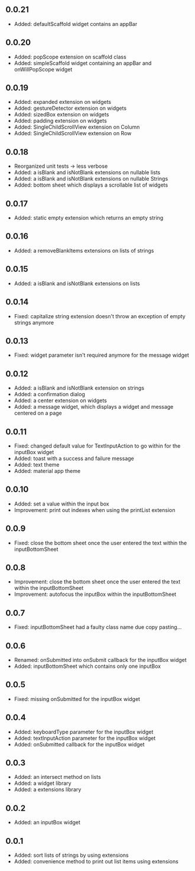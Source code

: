 ## 0.0.21
* Added: defaultScaffold widget contains an appBar

## 0.0.20
* Added: popScope extension on scaffold class
* Added: simpleScaffold widget containing an appBar and onWillPopScope widget

## 0.0.19
* Added: expanded extension on widgets
* Added: gestureDetector extension on widgets
* Added: sizedBox extension on widgets
* Added: padding extension on widgets
* Added: SingleChildScrollView extension on Column
* Added: SingleChildScrollView extension on Row

## 0.0.18
* Reorganized unit tests -> less verbose
* Added: a isBlank and isNotBlank extensions on nullable lists
* Added: a isBlank and isNotBlank extensions on nullable Strings
* Added: bottom sheet which displays a scrollable list of widgets

## 0.0.17
* Added: static empty extension which returns an empty string

## 0.0.16
* Added: a removeBlankItems extensions on lists of strings

## 0.0.15
* Added: a isBlank and isNotBlank extensions on lists

## 0.0.14
* Fixed: capitalize string extension doesn't throw an exception of empty strings anymore 

## 0.0.13
* Fixed: widget parameter isn't required anymore for the message widget

## 0.0.12
* Added: a isBlank and isNotBlank extension on strings
* Added: a confirmation dialog
* Added: a center extension on widgets
* Added: a message widget, which displays a widget and message centered on a page

## 0.0.11
* Fixed: changed default value for TextInputAction to go within for the inputBox widget
* Added: toast with a success and failure message
* Added: text theme
* Added: material app theme

## 0.0.10
* Added: set a value within the input box
* Improvement: print out indexes when using the printList extension

## 0.0.9
* Fixed: close the bottom sheet once the user entered the text within the inputBottomSheet

## 0.0.8
* Improvement: close the bottom sheet once the user entered the text within the inputBottomSheet
* Improvement: autofocus the inputBox within the inputBottomSheet

## 0.0.7
* Fixed: inputBottomSheet had a faulty class name due copy pasting...

## 0.0.6
* Renamed: onSubmitted into onSubmit callback for the inputBox widget
* Added: inputBottomSheet which contains only one inputBox

## 0.0.5
* Fixed: missing onSubmitted for the inputBox widget

## 0.0.4
* Added: keyboardType parameter for the inputBox widget
* Added: textInputAction parameter for the inputBox widget
* Added: onSubmitted callback for the inputBox widget

## 0.0.3
* Added: an intersect method on lists
* Added: a widget library
* Added: a extensions library

## 0.0.2
* Added: an inputBox widget

## 0.0.1
* Added: sort lists of strings by using extensions
* Added: convenience method to print out list items using extensions
